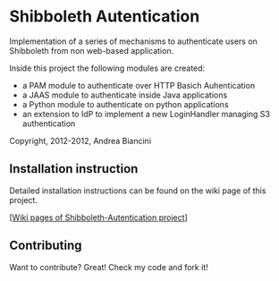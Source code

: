 Shibboleth Autentication
========================

Implementation of a series of mechanisms to authenticate users on Shibboleth from non 
web-based application.

Inside this project the following modules are created:

  * a PAM module to authenticate over HTTP Basich Auhentication
  * a JAAS module to authenticate inside Java applications
  * a Python module to authenticate on python applications
  * an extension to IdP to implement a new LoginHandler managing S3 authentication
  
Copyright, 2012-2012, Andrea Biancini


Installation instruction
------------------------

Detailed installation instructions can be found on the wiki page of this project.

  [[Wiki pages of Shibboleth-Autentication project](wiki)]


Contributing
------------
Want to contribute? Great!
Check my code and fork it!
